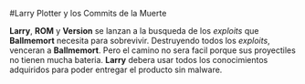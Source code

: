 
#Larry Plotter y los Commits de la Muerte

**Larry**, **ROM** y **Version** se lanzan a la busqueda de los *exploits* que
**Ballmemort** necesita para sobrevivir.
Destruyendo todos los *exploits*, venceran a **Ballmemort**.
Pero el camino no sera facil porque sus proyectiles no tienen mucha bateria.
**Larry** debera usar todos los conocimientos adquiridos para poder entregar el producto
sin malware.

